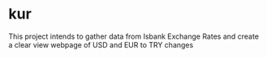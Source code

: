 # kur
This project intends to gather data from Isbank Exchange Rates
and create a clear view webpage of USD and EUR to TRY changes
